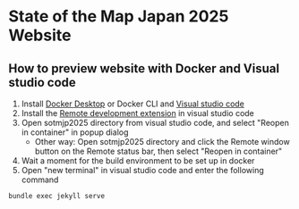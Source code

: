 # State of the Map Japan 2025 Website

## How to preview website with Docker and Visual studio code

1. Install [Docker Desktop](https://www.docker.com/) or Docker CLI and [Visual studio code](https://code.visualstudio.com/)
2. Install the [Remote development extension](https://marketplace.visualstudio.com/items?itemName=ms-vscode-remote.vscode-remote-extensionpack) in visual studio code
3. Open sotmjp2025 directory from visual studio code, and select "Reopen in container" in popup dialog
   * Other way: Open sotmjp2025 directory and click the Remote window button on the Remote status bar, then select "Reopen in container"
4. Wait a moment for the build environment to be set up in docker
5. Open "new terminal" in visual studio code and enter the following command

```bash
bundle exec jekyll serve
```
